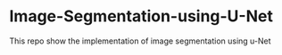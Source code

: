 # Image-Segmentation-using-U-Net
This repo show the implementation of image segmentation using u-Net
